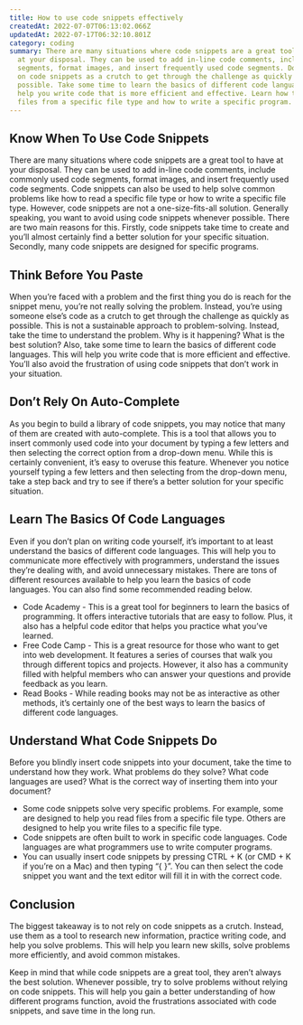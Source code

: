 ```yaml
---
title: How to use code snippets effectively
createdAt: 2022-07-07T06:13:02.066Z
updatedAt: 2022-07-17T06:32:10.801Z
category: coding
summary: There are many situations where code snippets are a great tool to have
  at your disposal. They can be used to add in-line code comments, include code
  segments, format images, and insert frequently used code segments. Don’t rely
  on code snippets as a crutch to get through the challenge as quickly as
  possible. Take some time to learn the basics of different code languages to
  help you write code that is more efficient and effective. Learn how to read
  files from a specific file type and how to write a specific program.
---
```


## Know When To Use Code Snippets

There are many situations where code snippets are a great tool to have at your disposal. They can be used to add in-line code comments, include commonly used code segments, format images, and insert frequently used code segments. Code snippets can also be used to help solve common problems like how to read a specific file type or how to write a specific file type. However, code snippets are not a one-size-fits-all solution. Generally speaking, you want to avoid using code snippets whenever possible. There are two main reasons for this. Firstly, code snippets take time to create and you’ll almost certainly find a better solution for your specific situation. Secondly, many code snippets are designed for specific programs.

## Think Before You Paste

When you’re faced with a problem and the first thing you do is reach for the snippet menu, you’re not really solving the problem. Instead, you’re using someone else’s code as a crutch to get through the challenge as quickly as possible. This is not a sustainable approach to problem-solving. Instead, take the time to understand the problem. Why is it happening? What is the best solution? Also, take some time to learn the basics of different code languages. This will help you write code that is more efficient and effective. You’ll also avoid the frustration of using code snippets that don’t work in your situation.

## Don’t Rely On Auto-Complete

As you begin to build a library of code snippets, you may notice that many of them are created with auto-complete. This is a tool that allows you to insert commonly used code into your document by typing a few letters and then selecting the correct option from a drop-down menu. While this is certainly convenient, it’s easy to overuse this feature. Whenever you notice yourself typing a few letters and then selecting from the drop-down menu, take a step back and try to see if there’s a better solution for your specific situation.

## Learn The Basics Of Code Languages

Even if you don’t plan on writing code yourself, it’s important to at least understand the basics of different code languages. This will help you to communicate more effectively with programmers, understand the issues they’re dealing with, and avoid unnecessary mistakes. 
There are tons of different resources available to help you learn the basics of code languages. You can also find some recommended reading below. 

- Code Academy - This is a great tool for beginners to learn the basics of programming. It offers interactive tutorials that are easy to follow. Plus, it also has a helpful code editor that helps you practice what you’ve learned.
- Free Code Camp - This is a great resource for those who want to get into web development. It features a series of courses that walk you through different topics and projects. However, it also has a community filled with helpful members who can answer your questions and provide feedback as you learn.
- Read Books - While reading books may not be as interactive as other methods, it’s certainly one of the best ways to learn the basics of different code languages.

## Understand What Code Snippets Do

Before you blindly insert code snippets into your document, take the time to understand how they work. What problems do they solve? What code languages are used? What is the correct way of inserting them into your document?
- Some code snippets solve very specific problems. For example, some are designed to help you read files from a specific file type. Others are designed to help you write files to a specific file type.
- Code snippets are often built to work in specific code languages. Code languages are what programmers use to write computer programs.
- You can usually insert code snippets by pressing CTRL + K (or CMD + K if you’re on a Mac) and then typing “{ }”. You can then select the code snippet you want and the text editor will fill it in with the correct code.

## Conclusion

The biggest takeaway is to not rely on code snippets as a crutch. Instead, use them as a tool to research new information, practice writing code, and help you solve problems. This will help you learn new skills, solve problems more efficiently, and avoid common mistakes.

Keep in mind that while code snippets are a great tool, they aren’t always the best solution. Whenever possible, try to solve problems without relying on code snippets. This will help you gain a better understanding of how different programs function, avoid the frustrations associated with code snippets, and save time in the long run.

